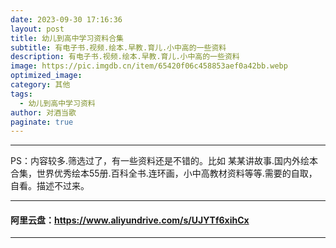 ```yaml
---
date: 2023-09-30 17:16:36
layout: post
title: 幼儿到高中学习资料合集
subtitle: 有电子书.视频.绘本.早教.育儿.小中高的一些资料
description: 有电子书.视频.绘本.早教.育儿.小中高的一些资料
image: https://pic.imgdb.cn/item/65420f06c458853aef0a42bb.webp
optimized_image: 
category: 其他
tags:
  - 幼儿到高中学习资料
author: 对酒当歌
paginate: true
---
```


---

PS：内容较多.筛选过了，有一些资料还是不错的。比如 某某讲故事.国内外绘本合集，世界优秀绘本55册.百科全书.连环画，小中高教材资料等等.需要的自取，自看。描述不过来。

---

#### 阿里云盘：<https://www.aliyundrive.com/s/UJYTf6xihCx>

---
